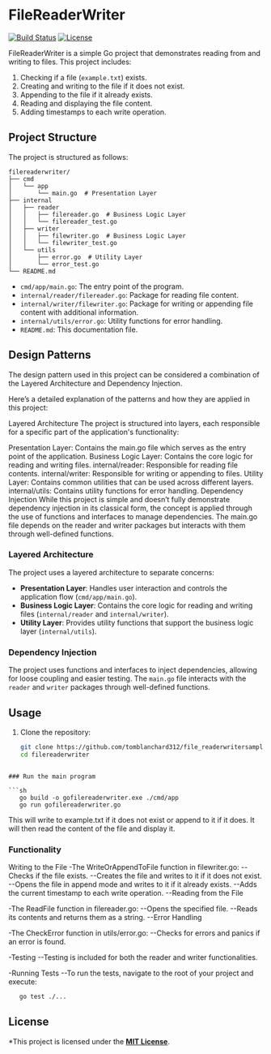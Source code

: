 # FileReaderWriter

[![Build Status](https://img.shields.io/github/actions/workflow/status/tomblanchard312/file_readerwritersamplego/ci.yml?branch=main)](https://github.com/tomblanchard312/file_readerwritersamplego/actions)
[![License](https://img.shields.io/github.com/tomblanchard312/file_readerwritersamplego)](https://github.com/tomblanchard312/file_readerwritersamplego/blob/main/LICENSE)

FileReaderWriter is a simple Go project that demonstrates reading from and writing to files. This project includes:

1. Checking if a file (`example.txt`) exists.
2. Creating and writing to the file if it does not exist.
3. Appending to the file if it already exists.
4. Reading and displaying the file content.
5. Adding timestamps to each write operation.

## Project Structure

The project is structured as follows:

```
filereaderwriter/
├── cmd
│   └── app
│       └── main.go  # Presentation Layer
├── internal
│   ├── reader
│   │   ├── filereader.go  # Business Logic Layer
│   │   └── filereader_test.go
│   ├── writer
│   │   ├── filewriter.go  # Business Logic Layer
│   │   └── filewriter_test.go
│   └── utils
│       ├── error.go  # Utility Layer
│       └── error_test.go
└── README.md
```

- `cmd/app/main.go`: The entry point of the program.
- `internal/reader/filereader.go`: Package for reading file content.
- `internal/writer/filewriter.go`: Package for writing or appending file content with additional information.
- `internal/utils/error.go`: Utility functions for error handling.
- `README.md`: This documentation file.

## Design Patterns

The design pattern used in this project can be considered a combination of the Layered Architecture and Dependency Injection.

Here’s a detailed explanation of the patterns and how they are applied in this project:

Layered Architecture
The project is structured into layers, each responsible for a specific part of the application's functionality:

Presentation Layer: Contains the main.go file which serves as the entry point of the application.
Business Logic Layer: Contains the core logic for reading and writing files.
internal/reader: Responsible for reading file contents.
internal/writer: Responsible for writing or appending to files.
Utility Layer: Contains common utilities that can be used across different layers.
internal/utils: Contains utility functions for error handling.
Dependency Injection
While this project is simple and doesn’t fully demonstrate dependency injection in its classical form, the concept is applied through the use of functions and interfaces to manage dependencies. The main.go file depends on the reader and writer packages but interacts with them through well-defined functions.

### Layered Architecture

The project uses a layered architecture to separate concerns:

- **Presentation Layer**: Handles user interaction and controls the application flow (`cmd/app/main.go`).
- **Business Logic Layer**: Contains the core logic for reading and writing files (`internal/reader` and `internal/writer`).
- **Utility Layer**: Provides utility functions that support the business logic layer (`internal/utils`).

### Dependency Injection

The project uses functions and interfaces to inject dependencies, allowing for loose coupling and easier testing. The `main.go` file interacts with the `reader` and `writer` packages through well-defined functions.

## Usage

1. Clone the repository:

   ```sh
   git clone https://github.com/tomblanchard312/file_readerwritersamplego.git
   cd filereaderwriter

  ```

### Run the main program  

 ```sh
     go build -o gofilereaderwriter.exe ./cmd/app
     go run gofilereaderwriter.go
 ```

This will write to example.txt if it does not exist or append to it if it does. It will then read the content of the file and display it.

### Functionality

 Writing to the File
    -The WriteOrAppendToFile function in filewriter.go:
 --Checks if the file exists.
 --Creates the file and writes to it if it does not exist.
 --Opens the file in append mode and writes to it if it already exists.
 --Adds the current timestamp to each write operation.
 --Reading from the File

 -The ReadFile function in filereader.go:
 --Opens the specified file.
 --Reads its contents and returns them as a string.
 --Error Handling

-The CheckError function in utils/error.go:
--Checks for errors and panics if an error is found.

-Testing
--Testing is included for both the reader and writer functionalities.

-Running Tests
--To run the tests, navigate to the root of your project and execute:

```sh
   go test ./...
```

## License  

*This project is licensed under the **[MIT License](https://github.com/tomblanchard312/GoLangFileReaderWriterSample/edit/main/LICENSE)**.

